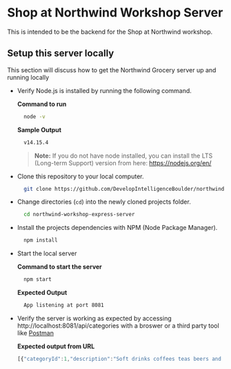 # Shop at Northwind Workshop Server
This is intended to be the backend for the Shop at Northwind workshop.

## Setup this server locally
This section will discuss how to get the Northwind Grocery server up and running locally

- Verify Node.js is installed by running the following command.
  
  **Command to run**
  ```bash
    node -v
  ```
  **Sample Output**
  ```bash
    v14.15.4
  ```

  > **Note:** If you do not have node installed, you can install the LTS (Long-term Support) version from here: https://nodejs.org/en/

- Clone this repository to your local computer.

  ```bash
    git clone https://github.com/DevelopIntelligenceBoulder/northwind-workshop-express-server.git
  ```

- Change directories (`cd`) into the newly cloned projects folder.

  ```bash
    cd northwind-workshop-express-server
  ```

- Install the projects dependencies with NPM (Node Package Manager).
  
  ```bash
    npm install
  ```

- Start the local server

  **Command to start the server**
  ```bash
    npm start
  ```

  **Expected Output**
  ```bash
    App listening at port 8081
  ```

- Verify the server is working as expected by accessing http://localhost:8081/api/categories with a broswer or a third party tool like [Postman](https://www.postman.com/)

  **Expected output from URL**
  ```js
  [{"categoryId":1,"description":"Soft drinks coffees teas beers and ales","name":"Beverages"},{"categoryId":2,"description":"Sweet and savory sauces relishes spreads and seasonings","name":"Condiments"},{"categoryId":3,"description":"Desserts candies and sweet breads","name":"Confections"},{"categoryId":4,"description":"Cheeses","name":"Dairy Products"},{"categoryId":5,"description":"Breads crackers pasta and cereal","name":"Grains/Cereals"},{"categoryId":6,"description":"Prepared meats","name":"Meat/Poultry"},{"categoryId":7,"description":"Dried fruit and bean curd","name":"Produce"},{"categoryId":8,"description":"Seaweed and fish","name":"Seafood"}]
  ```
